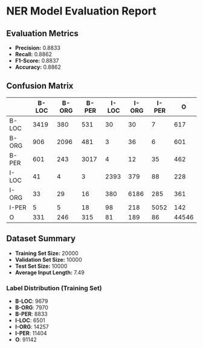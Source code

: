 
# NER Model Evaluation Report

## Evaluation Metrics
- **Precision:** 0.8833
- **Recall:** 0.8862
- **F1-Score:** 0.8837
- **Accuracy:** 0.8862

## Confusion Matrix
|  | B-LOC | B-ORG | B-PER | I-LOC | I-ORG | I-PER | O |
| --- | --- | --- | --- | --- | --- | --- | --- |
| B-LOC | 3419 | 380 | 531 | 30 | 30 | 7 | 617 |
| B-ORG | 906 | 2096 | 481 | 3 | 36 | 6 | 601 |
| B-PER | 601 | 243 | 3017 | 4 | 12 | 35 | 462 |
| I-LOC | 41 | 4 | 3 | 2393 | 379 | 88 | 228 |
| I-ORG | 33 | 29 | 16 | 380 | 6186 | 285 | 361 |
| I-PER | 5 | 5 | 18 | 98 | 218 | 5052 | 142 |
| O | 331 | 246 | 315 | 81 | 189 | 86 | 44546 |



## Dataset Summary
- **Training Set Size:** 20000
- **Validation Set Size:** 10000
- **Test Set Size:** 10000
- **Average Input Length:** 7.49

### Label Distribution (Training Set)
- **B-LOC**: 9679
- **B-ORG**: 7970
- **B-PER**: 8833
- **I-LOC**: 6501
- **I-ORG**: 14257
- **I-PER**: 11404
- **O**: 91142

